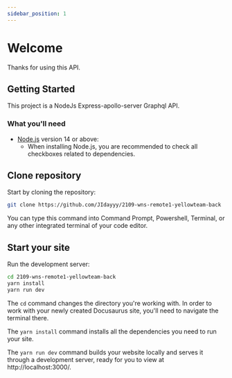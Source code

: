 ```yaml
---
sidebar_position: 1
---
```


# Welcome

Thanks for using this API.

## Getting Started

This project is a NodeJs Express-apollo-server Graphql API.

### What you'll need

- [Node.js](https://nodejs.org/en/download/) version 14 or above:
  - When installing Node.js, you are recommended to check all checkboxes related to dependencies.

## Clone repository

Start by cloning the repository:

```bash
git clone https://github.com/JIdayyy/2109-wns-remote1-yellowteam-back
```

You can type this command into Command Prompt, Powershell, Terminal, or any other integrated terminal of your code editor.

## Start your site

Run the development server:

```bash
cd 2109-wns-remote1-yellowteam-back
yarn install
yarn run dev
```

The `cd` command changes the directory you're working with. In order to work with your newly created Docusaurus site, you'll need to navigate the terminal there.

The `yarn install` command installs all the dependencies you need to run your site.

The `yarn run dev` command builds your website locally and serves it through a development server, ready for you to view at http://localhost:3000/.
